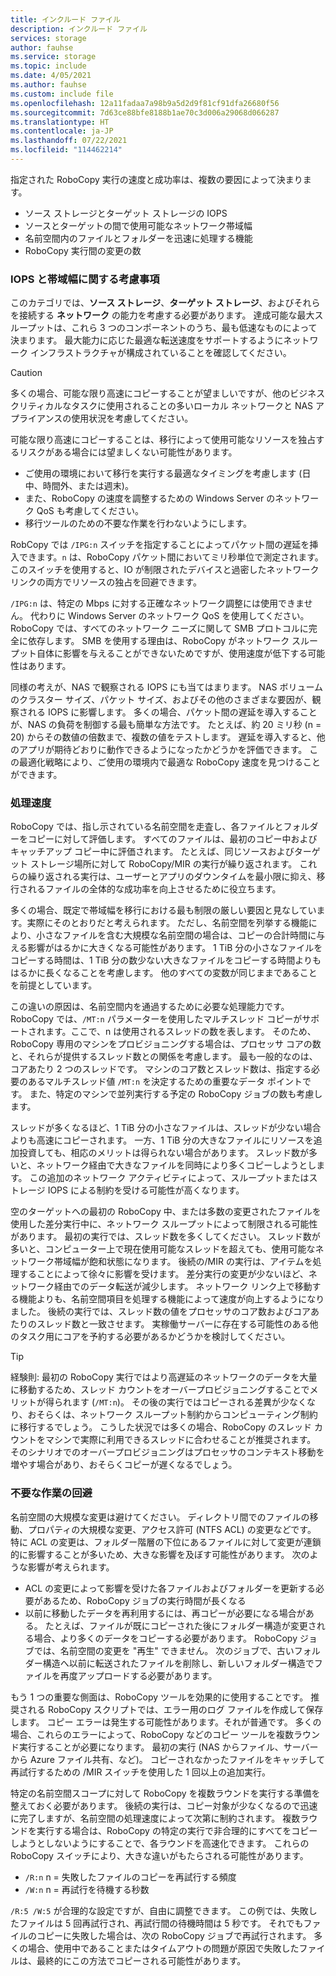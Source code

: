 ```yaml
---
title: インクルード ファイル
description: インクルード ファイル
services: storage
author: fauhse
ms.service: storage
ms.topic: include
ms.date: 4/05/2021
ms.author: fauhse
ms.custom: include file
ms.openlocfilehash: 12a11fadaa7a98b9a5d2d9f81cf91dfa26680f56
ms.sourcegitcommit: 7d63ce88bfe8188b1ae70c3d006a29068d066287
ms.translationtype: HT
ms.contentlocale: ja-JP
ms.lasthandoff: 07/22/2021
ms.locfileid: "114462214"
---
```

指定された RoboCopy 実行の速度と成功率は、複数の要因によって決まります。

* ソース ストレージとターゲット ストレージの IOPS
* ソースとターゲットの間で使用可能なネットワーク帯域幅
* 名前空間内のファイルとフォルダーを迅速に処理する機能
* RoboCopy 実行間の変更の数


### <a name="iops-and-bandwidth-considerations"></a>IOPS と帯域幅に関する考慮事項

このカテゴリでは、**ソース ストレージ**、**ターゲット ストレージ**、およびそれらを接続する **ネットワーク** の能力を考慮する必要があります。 達成可能な最大スループットは、これら 3 つのコンポーネントのうち、最も低速なものによって決まります。 最大能力に応じた最適な転送速度をサポートするようにネットワーク インフラストラクチャが構成されていることを確認してください。

> [!CAUTION]
> 多くの場合、可能な限り高速にコピーすることが望ましいですが、他のビジネス クリティカルなタスクに使用されることの多いローカル ネットワークと NAS アプライアンスの使用状況を考慮してください。

可能な限り高速にコピーすることは、移行によって使用可能なリソースを独占するリスクがある場合には望ましくない可能性があります。

* ご使用の環境において移行を実行する最適なタイミングを考慮します (日中、時間外、または週末)。
* また、RoboCopy の速度を調整するための Windows Server のネットワーク QoS も考慮してください。
* 移行ツールのための不要な作業を行わないようにします。

RobCopy では `/IPG:n` スイッチを指定することによってパケット間の遅延を挿入できます。`n` は、RoboCopy パケット間においてミリ秒単位で測定されます。 このスイッチを使用すると、IO が制限されたデバイスと過密したネットワーク リンクの両方でリソースの独占を回避できます。

`/IPG:n` は、特定の Mbps に対する正確なネットワーク調整には使用できません。 代わりに Windows Server のネットワーク QoS を使用してください。 RoboCopy では、すべてのネットワーク ニーズに関して SMB プロトコルに完全に依存します。 SMB を使用する理由は、RoboCopy がネットワーク スループット自体に影響を与えることができないためですが、使用速度が低下する可能性はあります。 

同様の考えが、NAS で観察される IOPS にも当てはまります。 NAS ボリュームのクラスター サイズ、パケット サイズ、およびその他のさまざまな要因が、観察される IOPS に影響します。 多くの場合、パケット間の遅延を導入することが、NAS の負荷を制御する最も簡単な方法です。 たとえば、約 20 ミリ秒 (n = 20) からその数値の倍数まで、複数の値をテストします。 遅延を導入すると、他のアプリが期待どおりに動作できるようになったかどうかを評価できます。 この最適化戦略により、ご使用の環境内で最適な RoboCopy 速度を見つけることができます。

### <a name="processing-speed"></a>処理速度

RoboCopy では、指し示されている名前空間を走査し、各ファイルとフォルダーをコピーに対して評価します。 すべてのファイルは、最初のコピー中およびキャッチアップ コピー中に評価されます。 たとえば、同じソースおよびターゲット ストレージ場所に対して RoboCopy/MIR の実行が繰り返されます。 これらの繰り返される実行は、ユーザーとアプリのダウンタイムを最小限に抑え、移行されるファイルの全体的な成功率を向上させるために役立ちます。

多くの場合、既定で帯域幅を移行における最も制限の厳しい要因と見なしています。実際にそのとおりだと考えられます。 ただし、名前空間を列挙する機能により、小さなファイルを含む大規模な名前空間の場合は、コピーの合計時間に与える影響がはるかに大きくなる可能性があります。 1 TiB 分の小さなファイルをコピーする時間は、1 TiB 分の数少ない大きなファイルをコピーする時間よりもはるかに長くなることを考慮します。 他のすべての変数が同じままであることを前提としています。

この違いの原因は、名前空間内を通過するために必要な処理能力です。 RoboCopy では、`/MT:n` パラメーターを使用したマルチスレッド コピーがサポートされます。ここで、n は使用されるスレッドの数を表します。 そのため、RoboCopy 専用のマシンをプロビジョニングする場合は、プロセッサ コアの数と、それらが提供するスレッド数との関係を考慮します。 最も一般的なのは、コアあたり 2 つのスレッドです。 マシンのコア数とスレッド数は、指定する必要のあるマルチスレッド値 `/MT:n` を決定するための重要なデータ ポイントです。 また、特定のマシンで並列実行する予定の RoboCopy ジョブの数も考慮します。

スレッドが多くなるほど、1 TiB 分の小さなファイルは、スレッドが少ない場合よりも高速にコピーされます。 一方、1 TiB 分の大きなファイルにリソースを追加投資しても、相応のメリットは得られない場合があります。 スレッド数が多いと、ネットワーク経由で大きなファイルを同時により多くコピーしようとします。 この追加のネットワーク アクティビティによって、スループットまたはストレージ IOPS による制約を受ける可能性が高くなります。

空のターゲットへの最初の RoboCopy 中、または多数の変更されたファイルを使用した差分実行中に、ネットワーク スループットによって制限される可能性があります。 最初の実行では、スレッド数を多くしてください。 スレッド数が多いと、コンピューター上で現在使用可能なスレッドを超えても、使用可能なネットワーク帯域幅が飽和状態になります。 後続の/MIR の実行は、アイテムを処理することによって徐々に影響を受けます。 差分実行の変更が少ないほど、ネットワーク経由でのデータ転送が減少します。 ネットワーク リンク上で移動する機能よりも、名前空間項目を処理する機能によって速度が向上するようになりました。 後続の実行では、スレッド数の値をプロセッサのコア数およびコアあたりのスレッド数と一致させます。 実稼働サーバーに存在する可能性のある他のタスク用にコアを予約する必要があるかどうかを検討してください。

> [!TIP]
> 経験則: 最初の RoboCopy 実行ではより高遅延のネットワークのデータを大量に移動するため、スレッド カウントをオーバープロビジョニングすることでメリットが得られます (`/MT:n`)。 その後の実行ではコピーされる差異が少なくなり、おそらくは、ネットワーク スループット制約からコンピューティング制約に移行するでしょう。 こうした状況では多くの場合、RoboCopy のスレッド カウントをマシンで実際に利用できるスレッドに合わせることが推奨されます。 そのシナリオでのオーバープロビジョニングはプロセッサのコンテキスト移動を増やす場合があり、おそらくコピーが遅くなるでしょう。

### <a name="avoid-unnecessary-work"></a>不要な作業の回避

名前空間の大規模な変更は避けてください。 ディレクトリ間でのファイルの移動、プロパティの大規模な変更、アクセス許可 (NTFS ACL) の変更などです。 特に ACL の変更は、フォルダー階層の下位にあるファイルに対して変更が連鎖的に影響することが多いため、大きな影響を及ぼす可能性があります。 次のような影響が考えられます。

* ACL の変更によって影響を受けた各ファイルおよびフォルダーを更新する必要があるため、RoboCopy ジョブの実行時間が長くなる
* 以前に移動したデータを再利用するには、再コピーが必要になる場合がある。 たとえば、ファイルが既にコピーされた後にフォルダー構造が変更される場合、より多くのデータをコピーする必要があります。 RoboCopy ジョブでは、名前空間の変更を "再生" できません。 次のジョブで、古いフォルダー構造へ以前に転送されたファイルを削除し、新しいフォルダー構造でファイルを再度アップロードする必要があります。

もう 1 つの重要な側面は、RoboCopy ツールを効果的に使用することです。 推奨される RoboCopy スクリプトでは、エラー用のログ ファイルを作成して保存します。 コピー エラーは発生する可能性があります。それが普通です。 多くの場合、これらのエラーによって、RoboCopy などのコピー ツールを複数ラウンド実行することが必要になります。 最初の実行 (NAS からファイル、サーバーから Azure ファイル共有、など)。 コピーされなかったファイルをキャッチして再試行するための /MIR スイッチを使用した 1 回以上の追加実行。

特定の名前空間スコープに対して RoboCopy を複数ラウンドを実行する準備を整えておく必要があります。 後続の実行は、コピー対象が少なくなるので迅速に完了しますが、名前空間の処理速度によって次第に制約されます。 複数ラウンドを実行する場合は、RoboCopy の特定の実行で非合理的にすべてをコピーしようとしないようにすることで、各ラウンドを高速化できます。 これらの RoboCopy スイッチにより、大きな違いがもたらされる可能性があります。

* `/R:n` n = 失敗したファイルのコピーを再試行する頻度 
* `/W:n` n = 再試行を待機する秒数

`/R:5 /W:5` が合理的な設定ですが、自由に調整できます。 この例では、失敗したファイルは 5 回再試行され、再試行間の待機時間は 5 秒です。 それでもファイルのコピーに失敗した場合は、次の RoboCopy ジョブで再試行されます。 多くの場合、使用中であることまたはタイムアウトの問題が原因で失敗したファイルは、最終的にこの方法でコピーされる可能性があります。
